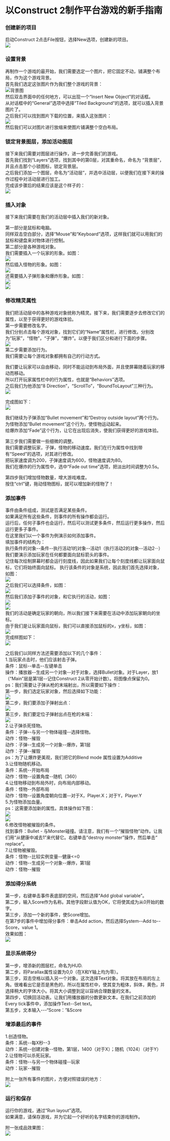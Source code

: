 # **以Construct 2制作平台游戏的新手指南**  

### 创建新的项目  
启动Construct 2点击File按钮，选择New选项，创建新的项目。  
![](https://ws1.sinaimg.cn/large/007kRF1Jgy1fvzf3iz19jj305804iwev.jpg)  

### 设置背景  
再制作一个游戏的最开始，我们需要选定一个图片，把它固定不动，铺满整个布局，作为这个游戏背景。  
首先我们选定这张图片作为我们整个游戏的背景：  
![背景图](https://ws1.sinaimg.cn/large/007kRF1Jgy1fvzf6g1c76j30740740zk.jpg)  
然后双击界面中的任何地方，可以出现一个“Insert New Object”的对话框。  
从对话框中的“General”选项中选择“Tiled Background”的选项，就可以插入背景图片了。  
之后我们可以找到图片下载的位置，来插入这张图片：  
![](https://ws1.sinaimg.cn/large/007kRF1Jgy1fvzfbyryh9j306c02sglq.jpg)  
然后我们可以对图片进行放缩来使图片铺满整个空白布局。  

### 锁定背景图层，添加活动图层  
接下来我们需要对图层进行操作，进一步完善我们的游戏。  
  首先我们找到“Layers”选项，找到其中的第0层，对其重命名，命名为 “背景层”，并且点击那个小锁图标，锁定背景层。  
  之后我们添加一个图层，命名为“活动层”，并选中活动层，以便我们在接下来的操作过程中对活动层进行加工。  
  完成该步骤后的结果应该是这个样子的：  
  ![](https://ws1.sinaimg.cn/large/007kRF1Jgy1fvzfde7xnxj306x06rdfq.jpg)  

### 插入对象  
接下来我们需要在我们的活动层中插入我们的新对象。
  
  第一部分是鼠标和电脑。  
  同样双击空白部分，选择“Mouse”和“Keyboard”选项，这样我们就可以用我们的鼠标和键盘来对物体进行控制。  
  第二部分是各种游戏对象。  
  我们需要插入一个玩家的形象。如图：  
  ![](https://ws1.sinaimg.cn/large/007kRF1Jgy1fvzfowxyv1j303002vdfw.jpg)  
  然后插入怪物的形象。如图：  
  ![](https://ws1.sinaimg.cn/large/007kRF1Jgy1fvzfr7yt0qj304102s74h.jpg)  
  还需要插入子弹形象和爆炸形象。如图：  
  ![](https://ws1.sinaimg.cn/large/007kRF1Jgy1fvzfs374fmj300p00g0jw.jpg)  
  ![](https://ws1.sinaimg.cn/large/007kRF1Jgy1fvzfsbydilj303a02tmx3.jpg)  

### 修改精灵属性  
我们把活动层中的各种游戏对象统称为精灵。接下来，我们需要逐步去修改它们的属性，以至于获得更好的游戏体验。  
  第一步需要修改名字。  
  我们分别点击每个游戏对象，找到它们的“Name”属性栏，进行修改。分别改为“玩家”，“怪物”，“子弹”，“爆炸”。以便于我们区分和进行下面的步骤。  
  ![](https://ws1.sinaimg.cn/large/007kRF1Jgy1fvzfxxl4unj306y02jweb.jpg)  
  第二步需要添加行为。  
  我们需要让每个游戏对象都拥有自己的行动方式。  
    
  我们要让玩家可以自由移动，同时不能运动到布局外面，并且使屏幕随着玩家的移动而移动。  
  所以打开玩家属性栏中的行为属性，也就是“Behaviors”选项。  
  之后我们为他添加“8 Direction”，“ScrollTo”，“BoundToLayout”三种行为。  
  ![](https://ws1.sinaimg.cn/large/007kRF1Jgy1fvzg728b4dj30e006x3zw.jpg)   

  完成图如下：  
  ![](https://ws1.sinaimg.cn/large/007kRF1Jgy1fvzg7j1bplj308905aq38.jpg)  
    
  我们继续为子弹添加“Bullet movement”和“Destroy outside layout”两个行为。  
  为怪物添加“Bullet movement”这个行为，使怪物运动起来。  
  给爆炸添加“Fade”这个行为，让它在出现后消失，使我们获得更好的游戏体验。  
    
  第三步我们需要做一些细微的调整。  
  我们需要调整玩家，子弹，怪物的移动速度。我们在行为属性中找到带有“Speed”的选项，对其进行修改。  
  把玩家速度调为200，子弹速度调为600，怪物速度调为80。  
  我们在爆炸的行为属性中，选中“Fade out time”选项，把淡出时间调整为0.5s。  

  第四步我们增加怪物数量，增大游戏难度。  
  按住“ctrl”键，拖动怪物图标，就可以增加新的怪物了！  

### 添加事件  
事件由条件组成，测试是否满足某些条件。  
如果满足所有这些条件，则事件的所有操作都会运行。  
运行后，任何子事件也会运行，然后可以测试更多条件，然后运行更多操作，然后运行更多子事件。  
在这里我们以一个事件为例演示如何添加事件。  
填加事件的结构为：  
执行条件的对象--条件--执行活动1的对象--活动1（执行活动2的对象--活动2···）  
  我们要演示添加玩家在任何都要面向鼠标箭头的事件。  
  记住每次绘制屏幕时都会运行刻度线，因此如果我们让每个刻度线都让玩家面向鼠标，它们将始终面向鼠标。
  执行该条件的对象是系统，因此我们首先选择对象，如图：  
  ![](https://ws1.sinaimg.cn/large/007kRF1Jgy1fvzgwvk127j30bo0ajjrv.jpg)  
  之后我们可以选择条件，如图：  
  ![](https://ws1.sinaimg.cn/large/007kRF1Jgy1fvzgxukyhtj30cu0a7dg4.jpg)  
  然后我们添加子事件的对象，和它执行的活动，如图：  
  ![](https://ws1.sinaimg.cn/large/007kRF1Jgy1fvzgzc76usj30bo09y0t5.jpg)  
  ![](https://ws1.sinaimg.cn/large/007kRF1Jgy1fvzgznp3guj30cy09yjro.jpg)  
  我们的活动是确定玩家的朝向，所以我们接下来需要在活动中添加玩家朝向的坐标。  
  由于我们是让玩家面向鼠标，我们可以直接添加鼠标的x，y坐标，如图：  
  ![](https://ws1.sinaimg.cn/large/007kRF1Jgy1fvzh4h2l4sj30e007gq2r.jpg)  
  完成样图如下：  
  ![](https://ws1.sinaimg.cn/large/007kRF1Jgy1fvzh51x9aqj30f301ba9v.jpg)  
  
之后我们以同样方法还需要添加以下的几个事件：  
1.当玩家点击时，他们应该射击子弹。  
条件：鼠标--单击--左键单击  
操作：播放器--生成另一个对象--对于对象，选择Bullet对象。对于Layer，放1（“Main”层是第1层--记住Construct 2从零开始计数）。将图像点保留为0。  
  ps：我们需要让子弹从枪的末端射出，所以需要如下操作：  
  第一步，我们选定玩家对象，然后选择如下功能：  
  ![](https://ws1.sinaimg.cn/large/007kRF1Jgy1fvzhg24mp6j30g90d7js2.jpg)  
  第二步，我们要添加子弹射出点：  
  ![](https://ws1.sinaimg.cn/large/007kRF1Jgy1fvzhhemj4zj306607ea9z.jpg)  
  第三步，我们要定位子弹射出点在枪的末端：  
  ![](https://ws1.sinaimg.cn/large/007kRF1Jgy1fvzhiykidfj304o03tmxa.jpg)  
2.让子弹杀死怪物。  
条件：子弹--与另一个物体碰撞--选择怪物。  
动作：怪物--摧毁  
动作：子弹--生成另一个对象--爆炸，第1层  
动作：子弹--摧毁  
  ps：为了让爆炸更美观，我们把它的Blend mode 属性设置为Additive  
3.让怪物随机移动。  
条件：系统--开始布局  
动作：怪物--设置角度--随机（360）  
4.让怪物移动到布局外时，向布局内部移动。  
条件：怪物--外部布局  
动作：怪物--设置角度朝向位置--对于X，Player.X；对于Y，Player.Y  
5.为怪物添加血量。  
  ps：这需要添加新的属性。具体操作如下图：  
  ![](https://ws1.sinaimg.cn/large/007kRF1Jgy1fvzhrgdj4lj30fa05h3zl.jpg)  
  ![](https://ws1.sinaimg.cn/large/007kRF1Jgy1fvzhrwf69qj307r051jrr.jpg)  
6.修改怪物被摧毁的条件。  
找到事件：Bullet - 与Monster碰撞。请注意，我们有一个“摧毁怪物”动作。让我们用“从健康中减去1”来代替它。右键单击“destroy monster”操作，然后单击“ replace”。  
7.让怪物被摧毁。  
条件：怪物--比较实例变量--健康<=0  
动作：怪物--生成另一个对象--爆炸，第1层  
动作：怪物--摧毁  

### 添加得分系统  
第一步，右键单击事件表底部的空间，然后选择“Add global variable”。  
第二步，输入Score作为名称。其他字段默认值为OK，它将使其成为从0开始的数字。  
第三步，添加一个新的事件，使Score增加。  
在第7步的事件中增加得分事件：单击Add action，然后选择System--Add to--Score，value 1。  
效果如图：  
![](https://ws1.sinaimg.cn/large/007kRF1Jgy1fvzi2u0kykj30ea02j746.jpg)  

### 显示系统得分  
第一步，增添新的图层栏，命名为HUD.  
第二步，将Parallax属性设置为0,0（在X和Y轴上均为零）。  
第三步，双击空格以插入另一个对象。这次选择Text对象。将其放在布局的左上角。很难看出它是否是黑色的，所以在属性栏中，使其变为粗体，斜体，黄色，并选择稍大的字体大小。将其大小调整到足以容纳合理数量的文本。  
第四步，切换回活动表。让我们用播放器的分数更新文本。在我们之前添加的Every tick事件中，添加操作Text--Set text。  
第五步，文本输入---“Score：”&Score  

### 增添最后的事件  
1.创造怪物。  
条件：系统--每X秒--3  
动作：系统--创建对象--怪物，第1层，1400（对于X）；随机（1024）（对于Y）  
2.让怪物可以杀死玩家。  
条件：怪物--与另一个物体碰撞--玩家  
动作：玩家--摧毁  
  
附上一张所有事件的图片，方便对照错误的地方：  
![](https://ws1.sinaimg.cn/large/007kRF1Jgy1fvzib7rlqyj30yn0jg0uj.jpg)  
  
### 运行和保存  
运行你的游戏，通过“Run layout”选项。  
如果满意，请保存游戏，并为它起一个好听的名字结束你的游戏制作。  
  

附一张成品效果图：  
![](https://ws1.sinaimg.cn/large/007kRF1Jgy1fvzjcskveag30o90e77wz.jpg)